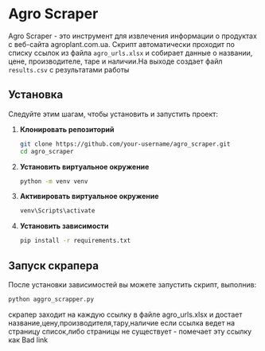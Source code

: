 # Agro Scraper

Agro Scraper - это инструмент для извлечения информации о продуктах с веб-сайта agroplant.com.ua. Скрипт автоматически проходит по списку ссылок из файла `agro_urls.xlsx` и собирает данные о названии, цене, производителе, таре и наличии.На выходе создает файл `results.csv` c результатами работы 

## Установка

Следуйте этим шагам, чтобы установить и запустить проект:

1. **Клонировать репозиторий**

   ```bash
   git clone https://github.com/your-username/agro_scraper.git
   cd agro_scraper
2. **Установить виртуальное окружение**

   ```bash
   python -m venv venv
   
3. **Активировать виртуальное окружение**

   ```bash
   venv\Scripts\activate

   
4. **Установить зависимости**

   ```bash
   pip install -r requirements.txt

## Запуск скрапера
После установки зависимостей вы можете запустить скрипт, выполнив:
   ```bash
   python aggro_scrapper.py
   ```

скрапер заходит на каждую ссылку в файле agro_urls.xlsx и достает название,цену,производителя,тару,наличие
если ссылка ведет на страницу список,либо страницы не существует - помечает эту ссылку как Bad link



